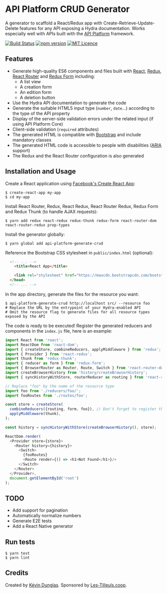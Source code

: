 # API Platform CRUD Generator

A generator to scaffold a React/Redux app with Create-Retrieve-Update-Delete features for any API exposing a Hydra documentation.
Works especially well with APIs built with the [API Platform](https://api-platform.com) framework.

[![Build Status](https://travis-ci.org/api-platform/generate-crud.svg?branch=master)](https://travis-ci.org/api-platform/generate-crud)
[![npm version](https://badge.fury.io/js/api-platform-generate-crud.svg)](https://badge.fury.io/js/api-platform-generate-crud)
[![MIT Licence](https://badges.frapsoft.com/os/mit/mit.svg?v=103)](https://opensource.org/licenses/mit-license.php)

## Features

* Generate high-quality ES6 components and files built with [React](https://facebook.github.io/react/), [Redux](http://redux.js.org), [React Router](https://reacttraining.com/react-router/) and [Redux Form](http://redux-form.com/) including:
  * A list view
  * A creation form
  * An edition form
  * A deletion button
* Use the Hydra API documentation to generate the code
* Generate the suitable HTML5 input type (`number`, `date`...) according to the type of the API property
* Display of the server-side validation errors under the related input (if using API Platform Core)
* Client-side validation (`required` attributes)
* The generated HTML is compatible with [Bootstrap](https://getbootstrap.com/) and include mandatory classes
* The generated HTML code is accessible to people with disabilities ([ARIA](https://www.w3.org/WAI/intro/aria) support)
* The Redux and the React Router configuration is also generated

## Installation and Usage

Create a React application using [Facebook's Create React App](https://github.com/facebookincubator/create-react-app):

    $ create-react-app my-app
    $ cd my-app

Install React Router, Redux, React Redux, React Router Redux, Redux Form and Redux Thunk (to handle AJAX requests):

    $ yarn add redux react-redux redux-thunk redux-form react-router-dom react-router-redux prop-types

Install the generator globally:

    $ yarn global add api-platform-generate-crud

Reference the Bootstrap CSS stylesheet in `public/index.html` (optional):

```html
  <!-- ... -->
    <title>React App</title>

    <link rel="stylesheet" href="https://maxcdn.bootstrapcdn.com/bootstrap/3.3.7/css/bootstrap.min.css" integrity="sha384-BVYiiSIFeK1dGmJRAkycuHAHRg32OmUcww7on3RYdg4Va+PmSTsz/K68vbdEjh4u" crossorigin="anonymous">
  </head>
  <!-- ... -->
```

In the app directory, generate the files for the resource you want:

    $ api-platform-generate-crud http://localhost src/ --resource foo
    # Replace the URL by the entrypoint of your Hydra-enabled API
    # Omit the resource flag to generate files for all resource types exposed by the API

The code is ready to be executed! Register the generated reducers and components in the `index.js` file, here is an example:

```javascript
import React from 'react';
import ReactDom from 'react-dom';
import { createStore, combineReducers, applyMiddleware } from 'redux';
import { Provider } from 'react-redux';
import thunk from 'redux-thunk';
import { reducer as form } from 'redux-form';
import { BrowserRouter as Router, Route, Switch } from 'react-router-dom';
import createBrowserHistory from 'history/createBrowserHistory';
import { syncHistoryWithStore, routerReducer as routing } from 'react-router-redux'

// Replace "foo" by the name of the resource type
import foo from './reducers/foo/';
import fooRoutes from './routes/foo';

const store = createStore(
  combineReducers({routing, form, foo}), // Don't forget to register the reducers here
  applyMiddleware(thunk),
);

const history = syncHistoryWithStore(createBrowserHistory(), store);

ReactDom.render(
  <Provider store={store}>
    <Router history={history}>
      <Switch>
        {fooRoutes}
        <Route render={() => <h1>Not Found</h1>}/>
      </Switch>
    </Router>
  </Provider>,
  document.getElementById('root')
);
```

## TODO

* Add support for pagination
* Automatically normalize numbers
* Generate E2E tests
* Add a React Native generator

## Run tests

    $ yarn test
    $ yarn lint

## Credits

Created by [Kévin Dunglas](https://dunglas.fr). Sponsored by [Les-Tilleuls.coop](https://les-tilleuls.coop).
